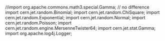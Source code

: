 //import org.apache.commons.math3.special.Gamma;  // no difference
import cern.jet.random.Binomial;
import cern.jet.random.ChiSquare;
import cern.jet.random.Exponential;
import cern.jet.random.Normal;
import cern.jet.random.Poisson;
import cern.jet.random.engine.MersenneTwister64;
import cern.jet.stat.Gamma;
import org.apache.log4j.Logger;
